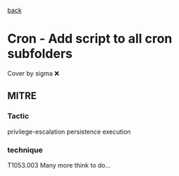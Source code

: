[back](../index.md)
# Cron - Add script to all cron subfolders
Cover by sigma :x: 
## MITRE
### Tactic
privilege-escalation
persistence
execution
### technique
T1053.003
Many more think to do...